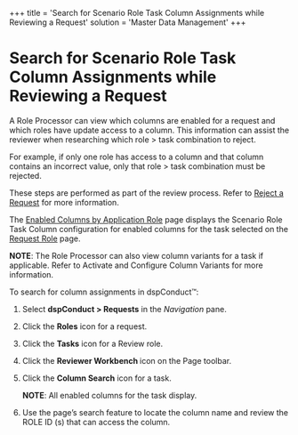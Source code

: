 +++
title = 'Search for Scenario Role Task Column Assignments while Reviewing a Request'
solution = 'Master Data Management'
+++

# Search for Scenario Role Task Column Assignments while Reviewing a Request

A Role Processor can view which columns are enabled for a request and
which roles have update access to a column. This information can assist
the reviewer when researching which role \> task combination to reject.

For example, if only one role has access to a column and that column
contains an incorrect value, only that role \> task combination must be
rejected.

These steps are performed as part of the review process. Refer to
[Reject a Request](Reject_a_Request.htm) for more information.

The [Enabled Columns by Application
Role](../Page_Desc/Enabled_Columns_by_Application_Role.htm) page
displays the Scenario Role Task Column configuration for enabled columns
for the task selected on the [Request
Role](../Page_Desc/Request_Role_H.htm) page.

<span style="font-weight: bold;">NOTE</span>: The Role Processor can
also view column variants for a task if applicable. Refer to Activate
and Configure Column Variants for more information.

To search for column assignments in dspConduct™:

1.  Select <span style="font-weight: bold;">dspConduct \>
    Requests</span> in the
    <span style="font-style: italic;">Navigation</span> pane.

2.  Click the <span style="font-weight: bold;">Roles</span> icon for a
    request.

3.  Click the <span style="font-weight: bold;">Tasks</span> icon for a
    Review role.

4.  Click the <span style="font-weight: bold;">Reviewer Workbench
    </span>icon on the Page toolbar.

5.  Click the <span style="font-weight: bold;">Column Search</span> icon
    for a task.
    
    <span style="font-weight: bold;">NOTE</span>: All enabled columns
    for the task display.

6.  Use the page’s search feature to locate the column name and review
    the ROLE ID (s) that can access the column.
